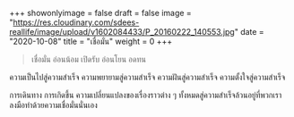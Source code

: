 +++
showonlyimage = false
draft = false
image = "https://res.cloudinary.com/sdees-reallife/image/upload/v1602084433/P_20160222_140553.jpg"
date = "2020-10-08"
title = "เชื่อมั่น"
weight = 0
+++
> เชื่อมั่น อ่อนน้อม เปิดรับ อ่อนโยน อดทน

ความเป็นไปสู่ความสำเร็จ ความพยายามสู่ความสำเร็จ ความฝันสู่ความสำเร็จ ความตั้งใจสู่ความสำเร็จ

การเดินทาง การเกิดขึ้น ความเปลี่ยนแปลงของเรื่องราวต่าง ๆ ทั้งหมดสู่ความสำเร็จล้วนอยู่ที่พวกเราลงมือทำด้วยความเชื่อมั่นนั่นเอง
